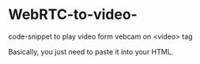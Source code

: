 # WebRTC-to-video-
code-snippet to play video form vebcam on &lt;video> tag

Basically, you just need to paste it into your HTML. 
